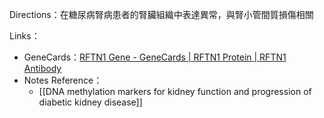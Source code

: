 Directions：在糖尿病腎病患者的腎臟組織中表達異常，與腎小管間質損傷相關

Links：
- GeneCards：[RFTN1 Gene - GeneCards | RFTN1 Protein | RFTN1 Antibody](https://www.genecards.org/cgi-bin/carddisp.pl?gene=RFTN1)
- Notes Reference：
	- [[DNA methylation markers for kidney function and progression of diabetic kidney disease]]